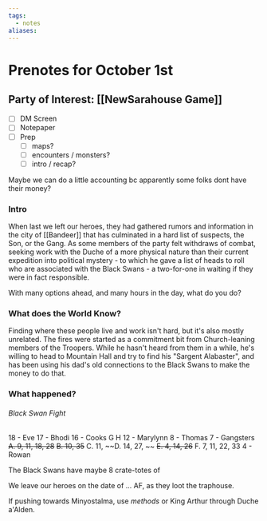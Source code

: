 ```yaml
---
tags:
  - notes
aliases:
---
```


# Prenotes for October 1st
## Party of Interest: [[NewSarahouse Game]]
- [ ] DM Screen
- [ ] Notepaper
- [ ] Prep
	- [ ] maps?
	- [ ] encounters / monsters?
	- [ ] intro / recap?

Maybe we can do a little accounting bc apparently some folks dont have their money?

### Intro

When last we left our heroes, they had gathered rumors and information in the city of [[Bandeer]] that has culminated in a hard list of suspects, the Son, or the Gang. As some members of the party felt withdraws of combat, seeking work with the Duche of a more physical nature than their current expedition into political mystery - to which he gave a list of heads to roll who are associated with the Black Swans - a two-for-one in waiting if they were in fact responsible.

With many options ahead, and many hours in the day, what do you do?

### What does the World Know?

Finding where these people live and work isn't hard, but it's also mostly unrelated. The fires were started as a commitment bit from Church-leaning members of the Troopers. While he hasn't heard from them in a while, he's willing to head to Mountain Hall and try to find his "Sargent Alabaster", and has been using his dad's old connections to the Black Swans to make the money to do that.

### What happened?

###### Black Swan Fight
18 - Eve
17 - Bhodi
16 - Cooks
	G
	H
12 - Marylynn
8 - Thomas
7 - Gangsters
	~~A. 9, 11, 18, 28~~
	~~B. 10, 35~~
	C. 11, 
	~~D. 14, 27, ~~
	~~E. 4, 14, 26~~
	F. 7, 11, 22, 33
4 - Rowan

The Black Swans have maybe 8 crate-totes of 


We leave our heroes on the date of ... AF, as they loot the traphouse.

If pushing towards Minyostalma, use *methods* or King Arthur through Duche a'Alden.